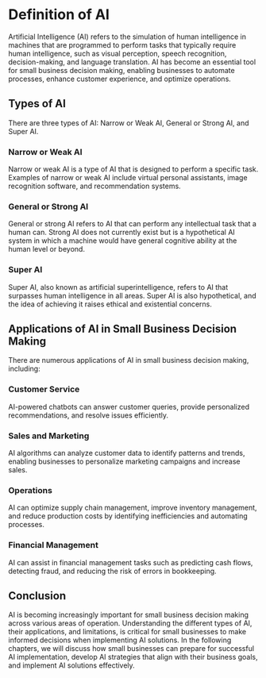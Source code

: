 Definition of AI
================================================================================

Artificial Intelligence (AI) refers to the simulation of human intelligence in machines that are programmed to perform tasks that typically require human intelligence, such as visual perception, speech recognition, decision-making, and language translation. AI has become an essential tool for small business decision making, enabling businesses to automate processes, enhance customer experience, and optimize operations.

Types of AI
-----------

There are three types of AI: Narrow or Weak AI, General or Strong AI, and Super AI.

### Narrow or Weak AI

Narrow or weak AI is a type of AI that is designed to perform a specific task. Examples of narrow or weak AI include virtual personal assistants, image recognition software, and recommendation systems.

### General or Strong AI

General or strong AI refers to AI that can perform any intellectual task that a human can. Strong AI does not currently exist but is a hypothetical AI system in which a machine would have general cognitive ability at the human level or beyond.

### Super AI

Super AI, also known as artificial superintelligence, refers to AI that surpasses human intelligence in all areas. Super AI is also hypothetical, and the idea of achieving it raises ethical and existential concerns.

Applications of AI in Small Business Decision Making
----------------------------------------------------

There are numerous applications of AI in small business decision making, including:

### Customer Service

AI-powered chatbots can answer customer queries, provide personalized recommendations, and resolve issues efficiently.

### Sales and Marketing

AI algorithms can analyze customer data to identify patterns and trends, enabling businesses to personalize marketing campaigns and increase sales.

### Operations

AI can optimize supply chain management, improve inventory management, and reduce production costs by identifying inefficiencies and automating processes.

### Financial Management

AI can assist in financial management tasks such as predicting cash flows, detecting fraud, and reducing the risk of errors in bookkeeping.

Conclusion
----------

AI is becoming increasingly important for small business decision making across various areas of operation. Understanding the different types of AI, their applications, and limitations, is critical for small businesses to make informed decisions when implementing AI solutions. In the following chapters, we will discuss how small businesses can prepare for successful AI implementation, develop AI strategies that align with their business goals, and implement AI solutions effectively.
